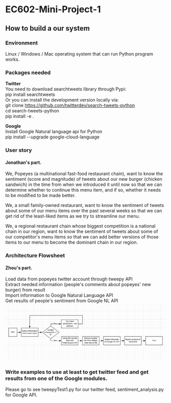 # EC602-Mini-Project-1     

## How to build a our system        
### Environment   
Linux / Windows / Mac operating system that can run Python program works.      

### Packages needed   
<b> Twitter </b>     
You need to download searchtweets library through Pypi:    
pip install searchtweets               
Or you can install the development version locally via:   
git clone https://github.com/twitterdev/search-tweets-python   
cd search-tweets-python   
pip install -e .     

<b> Google </b>   
Install Google Natural language api for Python       
pip install --upgrade google-cloud-language        



### User story
#### Jonathan's part.   
We, Popeyes (a multinational fast-food restaurant chain), want to know the sentiment (score and magnitude) of tweets about our new burger (chicken sandwich) in the time from when we introduced it until now so that we can determine whether to continue this menu item, and if so, whether it needs to be modified to be made better.

We, a small family-owned restaurant, want to know the sentiment of tweets about some of our menu items over the past several weeks so that we can get rid of the least-liked items as we try to streamline our menu.

We, a regional restaurant chain whose biggest competition is a national chain in our region, want to know the sentiment of tweets about some of our competitor's menu items so that we can add better versions of those items to our menu to become the dominant chain in our region.

### Architecture Flowsheet
#### Zhou's part.
Load data from popeyes twitter account through tweepy API    
Extract needed information (people's comments about popeyes' new burger) from result    
Import information to Google Natural Language API   
Get results of people's sentiment from Google NL API     
![Architecture Image](img/FlowChart.PNG )    

### Write examples to use at least to get twitter feed and get results from one of the Google modules.
Please go to see tweepyTest1.py for our twitter feed, sentiment_analysis.py for Google API.        

